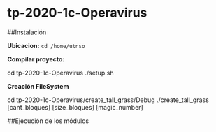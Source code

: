# tp-2020-1c-Operavirus

##Instalación

**Ubicacion:** `cd /home/utnso`

**Compilar proyecto:**

  cd tp-2020-1c-Operavirus
  ./setup.sh

**Creación FileSystem**

  cd tp-2020-1c-Operavirus/create_tall_grass/Debug
  ./create_tall_grass [cant_bloques] [size_bloques] [magic_number]

##Ejecución de los módulos
